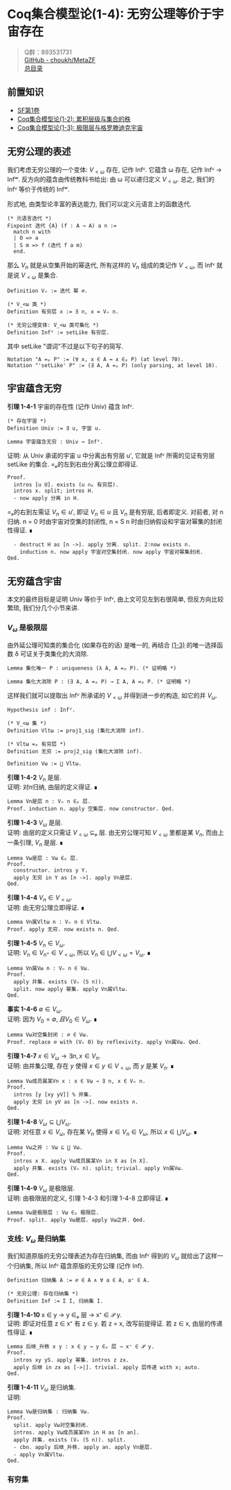 # Coq集合模型论(1-4): 无穷公理等价于宇宙存在

> Q群：893531731  
> [GitHub - choukh/MetaZF](https://github.com/choukh/MetaZF)  
> [总目录](https://zhuanlan.zhihu.com/p/524446016)

## 前置知识
- [SF第1卷](https://coq-zh.github.io/SF-zh/lf-current/toc.html)
- [Coq集合模型论(1-2): 累积层级与集合的秩](https://zhuanlan.zhihu.com/p/521339639)  
- [Coq集合模型论(1-3): 极限层与格罗滕迪克宇宙](https://zhuanlan.zhihu.com/p/527492919)  

## 无穷公理的表述

我们考虑无穷公理的一个变体: $V_{<ω}$ 存在, 记作 Infⱽ. 它蕴含 ω 存在, 记作 Infⱽ → Infʷ. 反方向的蕴含由传统教科书给出: 由 ω 可以递归定义 $V_{<ω}$. 总之, 我们的 Infⱽ 等价于传统的 Infʷ.

形式地, 由类型论丰富的表达能力, 我们可以定义元语言上的函数迭代.
```Coq
(* 元语言迭代 *)
Fixpoint 迭代 {A} (f : A → A) a n :=
  match n with
  | O => a
  | S m => f (迭代 f a m)
  end.
```

那么 $V_n$ 就是从空集开始的幂迭代, 所有这样的 $V_n$ 组成的类记作 $V_{<ω}$, 而 Infⱽ 就是说 $V_{<ω}$ 是集合.

```Coq
Definition Vₙ := 迭代 幂 ∅.

(* V_<ω 类 *)
Definition 有穷层 x := ∃ n, x = Vₙ n.

(* 无穷公理变体: V_<ω 类可集化 *)
Definition Infⱽ := setLike 有穷层.
```

其中 setLike "谓词"不过是以下句子的简写.

```Coq
Notation "A =ₚ P" := (∀ x, x ∈ A ↔ x ∈ₚ P) (at level 70).
Notation "'setLike' P" := (∃ A, A =ₚ P) (only parsing, at level 10).
```

## 宇宙蕴含无穷

**引理 1-4-1** 宇宙的存在性 (记作 Univ) 蕴含 Infⱽ.  

```Coq
(* 存在宇宙 *)
Definition Univ := ∃ u, 宇宙 u.

Lemma 宇宙蕴含无穷 : Univ → Infⱽ.
```

证明: 从 Univ 承诺的宇宙 u 中分离出有穷层 u', 它就是 Infⱽ 所需的见证有穷层 setLike 的集合. =ₚ的左到右由分离公理立即得证.

```Coq
Proof.
  intros [u U]. exists (u ∩ₚ 有穷层).
  intros x. split; intros H.
  - now apply 分离 in H.
```

=ₚ的右到左需证 $V_n ∈ u'$, 即证 $V_n ∈ u$ 且 $V_n$ 是有穷层, 后者即定义. 对前者, 对 n 归纳. n = 0 时由宇宙对空集的封闭性, n = S n 时由归纳假设和宇宙对幂集的封闭性得证. ∎

```Coq
  - destruct H as [n ->]. apply 分离. split. 2:now exists n.
    induction n. now apply 宇宙对空集封闭. now apply 宇宙对幂集封闭.
Qed.
```

## 无穷蕴含宇宙

本文的最终目标是证明 Univ 等价于 Infⱽ, 由上文可见左到右很简单, 但反方向比较繁琐, 我们分几个小节来讲.

### $V_ω$ 是极限层

由外延公理可知类的集合化 (如果存在的话) 是唯一的, 再结合 [(1-3)](https://zhuanlan.zhihu.com/p/527492919) 的唯一选择函数 δ 可证关于类集化的大消除.

```Coq
Lemma 集化唯一 P : uniqueness (λ A, A =ₚ P). (* 证明略 *)

Lemma 集化大消除 P : (∃ A, A =ₚ P) → Σ A, A =ₚ P. (* 证明略 *)
```

这样我们就可以提取出 Infⱽ 所承诺的 $V_{<ω}$ 并得到进一步的构造, 如它的并 $V_ω$.

```Coq
Hypothesis inf : Infⱽ.

(* V_<ω 集 *)
Definition Vltω := proj1_sig (集化大消除 inf).

(* Vltω =ₚ 有穷层 *)
Definition 无穷 := proj2_sig (集化大消除 inf).

Definition Vω := ⋃ Vltω.
```

**引理 1-4-2** $V_n$ 是层.  
证明: 对n归纳, 由层的定义得证. ∎

```Coq
Lemma Vn是层 n : Vₙ n ∈ₚ 层.
Proof. induction n. apply 空集层. now constructor. Qed.
```

**引理 1-4-3** $V_ω$ 是层.  
证明: 由层的定义只需证 $V_{<ω}$ ⊆ₚ 层. 由无穷公理可知 $V_{<ω}$ 里都是某 $V_n$, 而由上一条引理, $V_n$ 是层. ∎

```Coq
Lemma Vω是层 : Vω ∈ₚ 层.
Proof.
  constructor. intros y Y.
  apply 无穷 in Y as [n ->]. apply Vn是层.
Qed.
```

**引理 1-4-4** $V_n ∈ V_{<ω}$.  
证明: 由无穷公理立即得证. ∎

```Coq
Lemma Vn属Vltω n : Vₙ n ∈ Vltω.
Proof. apply 无穷. now exists n. Qed.
```

**引理 1-4-5** $V_n ∈ V_ω$.  
证明: $V_n ∈ V_{n^+} ∈ V_{<ω}$, 所以 $V_n ∈ ⋃ V_{<ω} = V_ω$. ∎

```Coq
Lemma Vn属Vω n : Vₙ n ∈ Vω.
Proof.
  apply 并集. exists (Vₙ (S n)).
  split. now apply 幂集. apply Vn属Vltω.
Qed.
```

**事实 1-4-6** $∅ ∈ V_ω$.  
证明: 因为 $V_0 = ∅, 且 V_0 ∈ V_ω$. ∎

```Coq
Lemma Vω对空集封闭 : ∅ ∈ Vω.
Proof. replace ∅ with (Vₙ 0) by reflexivity. apply Vn属Vω. Qed.
```

**引理 1-4-7** $x ∈ V_ω → ∃ n, x ∈ V_n$.  
证明: 由并集公理, 存在 $y$ 使得 $x ∈ y ∈ V_{<ω}$, 而 $y$ 是某 $V_n$. ∎

```Coq
Lemma Vω成员属某Vn x : x ∈ Vω → ∃ n, x ∈ Vₙ n.
Proof.
  intros [y [xy yV]] % 并集.
  apply 无穷 in yV as [n ->]. now exists n.
Qed.
```

**引理 1-4-8** $V_ω ⊆ ⋃ V_ω$.  
证明: 对任意 $x ∈ V_ω$, 存在某 $V_n$ 使得 $x ∈ V_n ∈ V_ω$, 所以 $x ∈ ⋃ V_ω$. ∎

```Coq
Lemma Vω之并 : Vω ⊆ ⋃ Vω.
Proof.
  intros x X. apply Vω成员属某Vn in X as [n X].
  apply 并集. exists (Vₙ n). split; trivial. apply Vn属Vω.
Qed.
```

**引理 1-4-9** $V_ω$ 是极限层.  
证明: 由极限层的定义, 引理 1-4-3 和引理 1-4-8 立即得证. ∎

```Coq
Lemma Vω是极限层 : Vω ∈ₚ 极限层.
Proof. split. apply Vω是层. apply Vω之并. Qed.
```

### 支线: $V_ω$ 是归纳集

我们知道原版的无穷公理表述为存在归纳集, 而由 Infⱽ 得到的 $V_ω$ 就给出了这样一个归纳集, 所以 Infⱽ 蕴含原版的无穷公理 (记作 Inf).

```Coq
Definition 归纳集 A := ∅ ∈ A ∧ ∀ a ∈ A, a⁺ ∈ A.

(* 无穷公理: 存在归纳集 *)
Definition Inf := Σ I, 归纳集 I.
```

**引理 1-4-10** x ∈ y → y ∈ₚ 层 → x⁺ ∈ 𝒫 y.  
证明: 即证对任意 z ∈ x⁺ 有 z ∈ y. 若 z = x, 改写前提得证. 若 z ∈ x, 由层的传递性得证. ∎

```Coq
Lemma 后继_升秩 x y : x ∈ y → y ∈ₚ 层 → x⁺ ∈ 𝒫 y.
Proof.
  intros xy yS. apply 幂集. intros z zx.
  apply 后继 in zx as [->|]. trivial. apply 层传递 with x; auto.
Qed.
```

**引理 1-4-11** $V_ω$ 是归纳集.  
证明: 

```Coq
Lemma Vω是归纳集 : 归纳集 Vω.
Proof.
  split. apply Vω对空集封闭.
  intros. apply Vω成员属某Vn in H as [n an].
  apply 并集. exists (Vₙ (S n)). split.
  - cbn. apply 后继_升秩. apply an. apply Vn是层.
  - apply Vn属Vltω.
Qed.
```

### 有穷集

